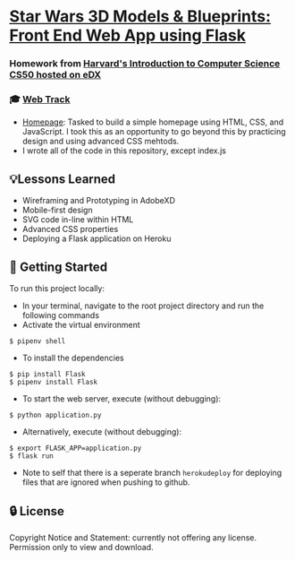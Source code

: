 # [Star Wars 3D Models & Blueprints: Front End Web App using Flask](https://star-wars-3d-models-blueprints.herokuapp.com/)
### Homework from [Harvard's Introduction to Computer Science CS50 hosted on eDX](https://www.edx.org/course/cs50s-introduction-to-computer-science)
### 🎓 [Web Track](https://cs50.harvard.edu/x/2020/tracks/web/)
- [Homepage](https://cs50.harvard.edu/x/2020/tracks/web/homepage/): Tasked to build a simple homepage using HTML, CSS, and JavaScript. I took this as an opportunity to go beyond this by practicing design and using advanced CSS mehtods.
- I wrote all of the code in this repository, except index.js

## 💡Lessons Learned
- Wireframing and Prototyping in AdobeXD
- Mobile-first design
- SVG code in-line within HTML
- Advanced CSS properties
- Deploying a Flask application on Heroku

## 🚀 Getting Started
To run this project locally:
- In your terminal, navigate to the root project directory and run the following commands
- Activate the virtual environment
```
$ pipenv shell
```
- To install the dependencies
```
$ pip install Flask
$ pipenv install Flask
```
- To start the web server, execute (without debugging):
```
$ python application.py 
```
- Alternatively, execute (without debugging):
```
$ export FLASK_APP=application.py
$ flask run
```
- Note to self that there is a seperate branch `herokudeploy` for deploying files that are ignored when pushing to github.

## 🔒 License
Copyright Notice and Statement: currently not offering any license. Permission only to view and download.